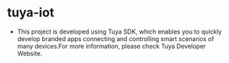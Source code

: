 # tuya-iot
* This project is developed using Tuya SDK, which enables you to quickly develop branded apps connecting and controlling smart scenarios of many devices.For more information, please check Tuya Developer Website.
